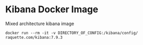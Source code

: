 # Kibana Docker Image

Mixed architecture kibana image


```
docker run --rm -it -v DIRECTORY_OF_CONFIG:/kibana/config/ raquette.com/kibana:7.9.3
```


